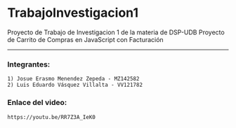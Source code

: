 # TrabajoInvestigacion1
Proyecto de Trabajo de Investigacion 1 de la materia de DSP-UDB
Proyecto de Carrito de Compras en JavaScript con Facturación

------------

### Integrantes:
    1) Josue Erasmo Menendez Zepeda - MZ142582
    2) Luis Eduardo Vásquez Villalta - VV121782

### Enlace del video:
    https://youtu.be/RR7Z3A_IeK0


